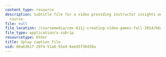 ```yaml
---
content_type: resource
description: Subtitle file for a video providing instructor insights on refining the
  course.
file: null
file_location: /coursemedia/cms-611j-creating-video-games-fall-2014/66a6361f20f451a855ed6ae45f36438a_CrS0ndCbsro.srt
file_type: application/x-subrip
resourcetype: Other
title: 3play caption file
uid: 66a6361f-20f4-51a8-55ed-6ae45f36438a
---
```


